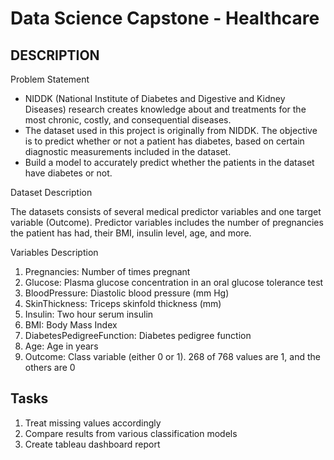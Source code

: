 # Data Science Capstone - Healthcare

## DESCRIPTION

Problem Statement

* NIDDK (National Institute of Diabetes and Digestive and Kidney Diseases) research creates knowledge about and treatments for the most chronic, costly, and consequential diseases.
* The dataset used in this project is originally from NIDDK. The objective is to predict whether or not a patient has diabetes, based on certain diagnostic measurements included in the dataset.
* Build a model to accurately predict whether the patients in the dataset have diabetes or not.

Dataset Description

The datasets consists of several medical predictor variables and one target variable (Outcome). Predictor variables includes the number of pregnancies the patient has had, their BMI, insulin level, age, and more.

Variables 	Description

1. Pregnancies: 	Number of times pregnant
2. Glucose: 	Plasma glucose concentration in an oral glucose tolerance test
3. BloodPressure: 	Diastolic blood pressure (mm Hg)
4. SkinThickness: 	Triceps skinfold thickness (mm)
5. Insulin: 	Two hour serum insulin
6. BMI: 	Body Mass Index
7. DiabetesPedigreeFunction: 	Diabetes pedigree function
8. Age: 	Age in years
9. Outcome: 	Class variable (either 0 or 1). 268 of 768 values are 1, and the others are 0

## Tasks

1. Treat missing values accordingly
2. Compare results from various classification models
3. Create tableau dashboard report
